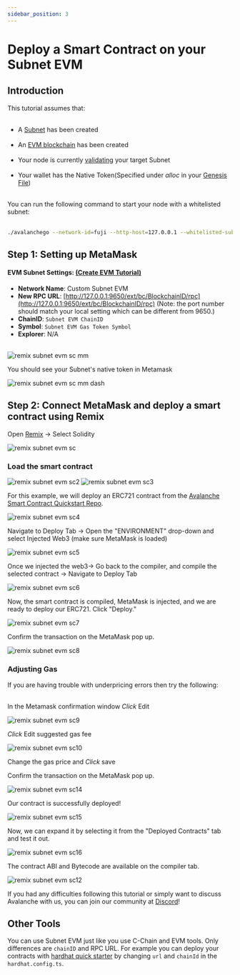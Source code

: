 ```yaml
---
sidebar_position: 3
---
```


# Deploy a Smart Contract on your Subnet EVM

## Introduction

This tutorial assumes that: <br></br>
- A [Subnet](../platform/subnets/create-a-subnet.md) has been created<br></br>
- An [EVM blockchain](../platform/subnets/create-evm-blockchain.md) has been created<br></br>
- Your node is currently [validating](../platform/subnets/create-a-subnet#adding-subnet-validators) your target Subnet<br></br>
- Your wallet has the Native Token(Specified under _alloc_ in your [Genesis File](../platform/subnets/create-evm-blockchain#build-genesis))<br></br>

You can run the following command to start your node with a whitelisted subnet:<br></br>
```sh
./avalanchego --network-id=fuji --http-host=127.0.0.1 --whitelisted-subnets=<Whitelisted Subnet ID>
```

## Step 1: Setting up MetaMask

#### **EVM Subnet Settings:** [(Create EVM Tutorial)](../platform/subnets/create-evm-blockchain.md)

* **Network Name**: Custom Subnet EVM
* **New RPC URL**: [http://127.0.0.1:9650/ext/bc/BlockchainID/rpc](http://127.0.0.1:9650/ext/bc/BlockchainID/rpc) (Note: the port number should match your local setting which can be different from 9650.)
* **ChainID**: `Subnet EVM ChainID`
* **Symbol**: `Subnet EVM Gas Token Symbol `
* **Explorer**: N/A
<br></br>

![remix subnet evm sc mm](/img/remix-subnet-evm-sc-mm.png)

You should see your Subnet's native token in Metamask

![remix subnet evm sc mm dash](/img/remix-subnet-evm-sc-mm-dash.png)


## Step 2: Connect MetaMask and deploy a smart contract using Remix

Open [Remix](https://remix.ethereum.org/) -&gt; Select Solidity

![remix subnet evm sc](/img/remix-subnet-evm-sc.png)

### Load the smart contract
![remix subnet evm sc2](/img/remix-subnet-evm-sc2.png)
![remix subnet evm sc3](/img/remix-subnet-evm-sc3.png)

For this example, we will deploy an ERC721 contract from the [Avalanche Smart Contract Quickstart Repo](https://github.com/ava-labs/avalanche-smart-contract-quickstart).

![remix subnet evm sc4](/img/remix-subnet-evm-sc4.png)

Navigate to Deploy Tab -&gt; Open the "ENVIRONMENT" drop-down and select Injected Web3 (make sure MetaMask is loaded)

![remix subnet evm sc5](/img/remix-subnet-evm-sc5.png)

Once we injected the web3-&gt; Go back to the compiler, and compile the selected contract -&gt; Navigate to Deploy Tab

![remix subnet evm sc6](/img/remix-subnet-evm-sc6.png)

Now, the smart contract is compiled, MetaMask is injected, and we are ready to deploy our ERC721. Click "Deploy."

![remix subnet evm sc7](/img/remix-subnet-evm-sc7.png)


Confirm the transaction on the MetaMask pop up.

![remix subnet evm sc8](/img/remix-subnet-evm-sc8.png)

### Adjusting Gas
If you are having trouble with underpricing errors then try the following: <br></br>

In the Metamask confirmation window _Click_ Edit

![remix subnet evm sc9](/img/remix-subnet-evm-sc9.png)

_Click_ Edit suggested gas fee

![remix subnet evm sc10](/img/remix-subnet-evm-sc10.png)

Change the gas price and _Click_ save

Confirm the transaction on the MetaMask pop up.

![remix subnet evm sc14](/img/remix-subnet-evm-sc14.png)

Our contract is successfully deployed!

![remix subnet evm sc15](/img/remix-subnet-evm-sc15.png)

Now, we can expand it by selecting it from the "Deployed Contracts" tab and test it out.

![remix subnet evm sc16](/img/remix-subnet-evm-sc16.png)

The contract ABI and Bytecode are available on the compiler tab.

![remix subnet evm sc12](/img/remix-subnet-evm-sc12.png)

If you had any difficulties following this tutorial or simply want to discuss Avalanche with us, you can join our community at [Discord](https://chat.avalabs.org/)!



## Other Tools

You can use Subnet EVM just like you use C-Chain and EVM tools. Only differences are `chainID` and RPC URL. For example you can deploy your contracts with [hardhat quick starter](../../smart-contracts/using-hardhat-with-the-avalanche-c-chain.md) by changing `url` and `chainId` in the `hardhat.config.ts`.
